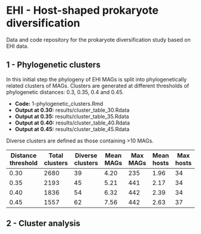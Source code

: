 # EHI - Host-shaped prokaryote diversification
Data and code repository for the prokaryote diversification study based on EHI data.

## 1 - Phylogenetic clusters
In this initial step the phylogeny of EHI MAGs is split into phylogenetically related clusters of MAGs. Clusters are generated at different thresholds of phylogenetic distances: 0.3, 0.35, 0.4 and 0.45.

- **Code:** 1-phylogenetic_clusters.Rmd
- **Output at 0.30:** results/cluster_table_30.Rdata
- **Output at 0.35:** results/cluster_table_35.Rdata
- **Output at 0.40:** results/cluster_table_40.Rdata
- **Output at 0.45:** results/cluster_table_45.Rdata

Diverse clusters are defined as those containing >10 MAGs.

| Distance threshold | Total clusters | Diverse clusters | Mean MAGs | Max MAGs | Mean hosts | Max hosts |
|---|---|---|---|---|---|---|
| 0.30 | 2680 | 39 | 4.20 | 235 | 1.96 | 34 |
| 0.35 | 2193 | 45 | 5.21 | 441 | 2.17 | 34 |
| 0.40 | 1836 | 54 | 6.32 | 442 | 2.39 | 34 |
| 0.45 | 1557 | 62 | 7.56 | 442 | 2.63 | 37 |

## 2 - Cluster analysis
